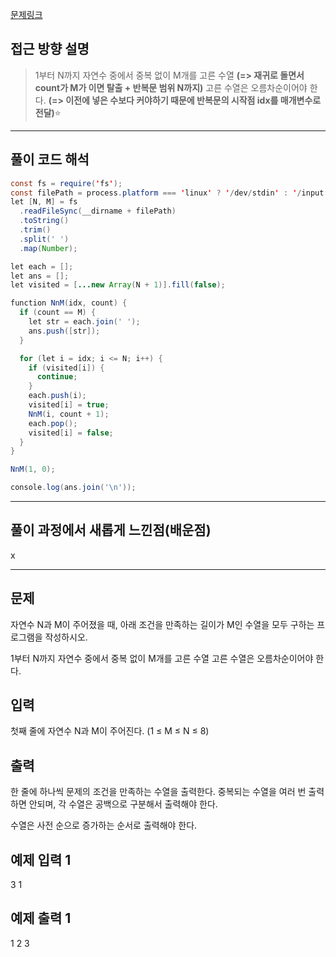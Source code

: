 [문제링크](https://www.acmicpc.net/problem/15651)

## 접근 방향 설명

> 1부터 N까지 자연수 중에서 중복 없이 M개를 고른 수열 **(=> 재귀로 돌면서 count가 M가 이면 탈출 + 반복문 범위 N까지)**
> 고른 수열은 오름차순이어야 한다. **(=> 이전에 넣은 수보다 커야하기 때문에 반복문의 시작점 idx를 매개변수로 전달)**⭐️

--- 

## 풀이 코드 해석
``` java script
const fs = require('fs');
const filePath = process.platform === 'linux' ? '/dev/stdin' : '/input.txt';
let [N, M] = fs
  .readFileSync(__dirname + filePath)
  .toString()
  .trim()
  .split(' ')
  .map(Number);

let each = [];
let ans = [];
let visited = [...new Array(N + 1)].fill(false);

function NnM(idx, count) {
  if (count == M) {
    let str = each.join(' ');
    ans.push([str]);
  }

  for (let i = idx; i <= N; i++) {
    if (visited[i]) {
      continue;
    }
    each.push(i);
    visited[i] = true;
    NnM(i, count + 1);
    each.pop();
    visited[i] = false;
  }
}

NnM(1, 0);

console.log(ans.join('\n'));
```
---

## 풀이 과정에서 새롭게 느낀점(배운점)

x


----

## 문제
자연수 N과 M이 주어졌을 때, 아래 조건을 만족하는 길이가 M인 수열을 모두 구하는 프로그램을 작성하시오.

1부터 N까지 자연수 중에서 중복 없이 M개를 고른 수열
고른 수열은 오름차순이어야 한다.

## 입력
첫째 줄에 자연수 N과 M이 주어진다. (1 ≤ M ≤ N ≤ 8)

## 출력
한 줄에 하나씩 문제의 조건을 만족하는 수열을 출력한다. 중복되는 수열을 여러 번 출력하면 안되며, 각 수열은 공백으로 구분해서 출력해야 한다.

수열은 사전 순으로 증가하는 순서로 출력해야 한다.

## 예제 입력 1 
3 1

## 예제 출력 1 
1
2
3